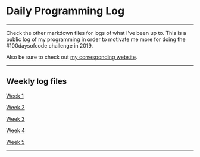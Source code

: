# Daily Programming Log

---

Check the other markdown files for logs of what I've been up to. This is a public log of my programming in order to motivate me more for doing the #100daysofcode challenge in 2019.

Also be sure to check out [my corresponding website](http://alans100daysofcode.com).

---

## Weekly log files

[Week 1](https://github.com/0x416c616e/dailyprogress/blob/master/week_1.md)

[Week 2](https://github.com/0x416c616e/dailyprogress/blob/master/week_2.md)

[Week 3](https://github.com/0x416c616e/dailyprogress/blob/master/week_3.md)

[Week 4](https://github.com/0x416c616e/dailyprogress/blob/master/week_4.md)

[Week 5](https://github.com/0x416c616e/dailyprogress/blob/master/week_5.md)

---
